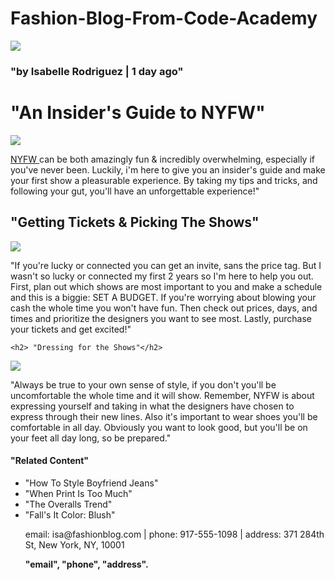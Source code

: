 # Fashion-Blog-From-Code-Academy
<html>
  <head> <title> Everyday with Isa </title> </head>
  <body> </body>
  <a hrefy="#contact"><img src= "https://s3.amazonaws.com/codecademy-content/courses/learn-html/elements-and-structure/profile.jpg" /></a>
  <h3> "by Isabelle Rodriguez | 1 day ago"
  <h1> "An Insider's Guide to NYFW"</h1>
  <img src=https://s3.amazonaws.com/codecademy-content/courses/learn-html/elements-and-structure/image-three.jpeg />
  <p><a href="https://en.wikipedia.org/wiki/New_York_Fashion_Week" target="_blank"> NYFW </a>can be both amazingly fun & incredibly overwhelming, especially if you've never been. Luckily, i'm here to give you an insider's guide and make your first show a pleasurable experience. By taking my tips and tricks, and following your gut, you'll have an unforgettable experience!"</p>
   <h2> "Getting Tickets & Picking The Shows"</h2>
  <img src= https://s3.amazonaws.com/codecademy-content/courses/learn-html/elements-and-structure/image-one.jpeg />

  <p> "If you're lucky or connected you can get an invite, sans the price tag. But I wasn't so lucky or connected my first 2 years so I'm here to help you out. First, plan out which shows are most important to you and make a schedule and this is a biggie: SET A BUDGET. If you're worrying about blowing your cash the whole time you won't have fun. Then check out prices, days, and times and prioritize the designers you want to see most. Lastly, purchase your tickets and get excited!" </p>


    <h2> "Dressing for the Shows"</h2>
  <img src="https://s3.amazonaws.com/codecademy-content/courses/learn-html/elements-and-structure/image-two.jpeg" />
 <p> "Always be true to your own sense of style, if you don't you'll be uncomfortable the whole time and it will show. Remember, NYFW is about expressing yourself and taking in what the designers have chosen to express through their new lines. Also it's important to wear shoes you'll be comfortable in all day. Obviously you want to look good, but you'll be on your feet all day long, so be prepared." </p>
    <h4> "Related Content"</h4>
    <ul>
  <li>"How To Style Boyfriend Jeans"</li>
   <li>"When Print Is Too Much"</li>
   <li>"The Overalls Trend"</li>
   <li>"Fall's It Color: Blush"</li>
      <div id='contact'> <p>email: isa@fashionblog.com | phone: 917-555-1098 | address: 371 284th St, New York, NY, 10001</p> <div>
<strong>"email", <strong>"phone", <strong>"address".
  <img
  <html>
